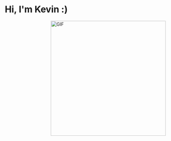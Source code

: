 <h1>Hi, I'm Kevin :)</h1>

<!--- Web illustrations by StorySet ( https://storyset.com/web )--->

<img align="right" alt="GIF" src="https://user-images.githubusercontent.com/96004910/226755427-81702bdf-9ddc-4b47-ba40-5fcbc5ad4358.svg#dark-mode-only" width="360px"/>
